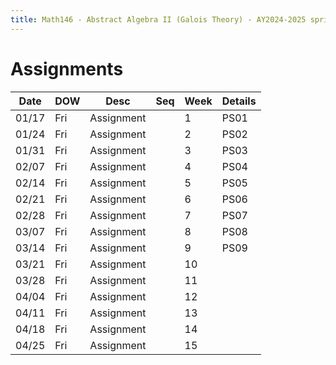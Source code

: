 ```yaml
---
title: Math146 - Abstract Algebra II (Galois Theory) - AY2024-2025 spring
---
```


# **Assignments**
  

  | Date  | DOW | Desc       | Seq | Week | Details |
  |-------|-----|------------|-----|------|---------|
  | 01/17 | Fri | Assignment |     | 1    | PS01    |
  | 01/24 | Fri | Assignment |     | 2    | PS02    |
  | 01/31 | Fri | Assignment |     | 3    | PS03    |
  | 02/07 | Fri | Assignment |     | 4    | PS04    |
  | 02/14 | Fri | Assignment |     | 5    | PS05    |
  | 02/21 | Fri | Assignment |     | 6    | PS06    |
  | 02/28 | Fri | Assignment |     | 7    | PS07    |
  | 03/07 | Fri | Assignment |     | 8    | PS08    |
  | 03/14 | Fri | Assignment |     | 9    | PS09    |
  | 03/21 | Fri | Assignment |     | 10   |         |
  | 03/28 | Fri | Assignment |     | 11   |         |
  | 04/04 | Fri | Assignment |     | 12   |         |
  | 04/11 | Fri | Assignment |     | 13   |         |
  | 04/18 | Fri | Assignment |     | 14   |         |
  | 04/25 | Fri | Assignment |     | 15   |         |
